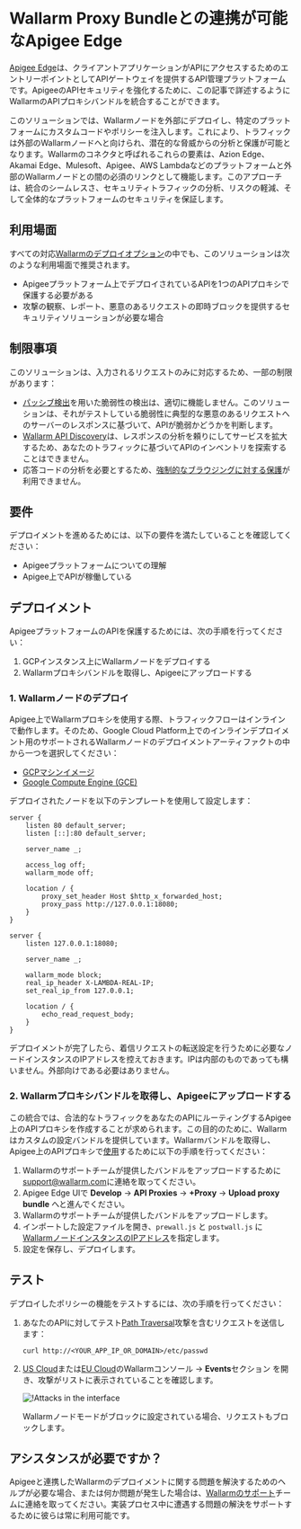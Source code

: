 [ptrav-attack-docs]: ../../attacks-vulns-list.ja.md#path-traversal
[attacks-in-ui-image]: ../../images/admin-guides/test-attacks-quickstart-sqli-xss.png

# Wallarm Proxy Bundleとの連携が可能なApigee Edge

[Apigee Edge](https://docs.apigee.com/api-platform/get-started/what-apigee-edge)は、クライアントアプリケーションがAPIにアクセスするためのエントリーポイントとしてAPIゲートウェイを提供するAPI管理プラットフォームです。ApigeeのAPIセキュリティを強化するために、この記事で詳述するようにWallarmのAPIプロキシバンドルを統合することができます。

このソリューションでは、Wallarmノードを外部にデプロイし、特定のプラットフォームにカスタムコードやポリシーを注入します。これにより、トラフィックは外部のWallarmノードへと向けられ、潜在的な脅威からの分析と保護が可能となります。Wallarmのコネクタと呼ばれるこれらの要素は、Azion Edge、Akamai Edge、Mulesoft、Apigee、AWS Lambdaなどのプラットフォームと外部のWallarmノードとの間の必須のリンクとして機能します。このアプローチは、統合のシームレスさ、セキュリティトラフィックの分析、リスクの軽減、そして全体的なプラットフォームのセキュリティを保証します。

## 利用場面

すべての対応[Wallarmのデプロイオプション](../supported-deployment-options.ja.md)の中でも、このソリューションは次のような利用場面で推奨されます。

* Apigeeプラットフォーム上でデプロイされているAPIを1つのAPIプロキシで保護する必要がある
* 攻撃の観察、レポート、悪意のあるリクエストの即時ブロックを提供するセキュリティソリューションが必要な場合

## 制限事項

このソリューションは、入力されるリクエストのみに対応するため、一部の制限があります：

* [パッシブ検出](../../about-wallarm/detecting-vulnerabilities.ja.md#passive-detection)を用いた脆弱性の検出は、適切に機能しません。このソリューションは、それがテストしている脆弱性に典型的な悪意のあるリクエストへのサーバーのレスポンスに基づいて、APIが脆弱かどうかを判断します。
* [Wallarm API Discovery](../../about-wallarm/api-discovery.ja.md)は、レスポンスの分析を頼りにしてサービスを拡大するため、あなたのトラフィックに基づいてAPIのインベントリを探索することはできません。
* 応答コードの分析を必要とするため、[強制的なブラウジングに対する保護](../../admin-en/configuration-guides/protecting-against-bruteforce.ja.md)が利用できません。

## 要件

デプロイメントを進めるためには、以下の要件を満たしていることを確認してください：

* Apigeeプラットフォームについての理解
* Apigee上でAPIが稼働している

## デプロイメント

ApigeeプラットフォームのAPIを保護するためには、次の手順を行ってください：

1. GCPインスタンス上にWallarmノードをデプロイする
1. Wallarmプロキシバンドルを取得し、Apigeeにアップロードする

### 1. Wallarmノードのデプロイ

Apigee上でWallarmプロキシを使用する際、トラフィックフローはインラインで動作します。そのため、Google Cloud Platform上でのインラインデプロイメント用のサポートされるWallarmノードのデプロイメントアーティファクトの中から一つを選択してください：

* [GCPマシンイメージ](../packages/gcp-machine-image.ja.md)
* [Google Compute Engine (GCE)](../cloud-platforms/gcp/docker-container.ja.md)

デプロイされたノードを以下のテンプレートを使用して設定します：

```
server {
	listen 80 default_server;
	listen [::]:80 default_server;

	server_name _;

	access_log off;
	wallarm_mode off;

	location / {
		proxy_set_header Host $http_x_forwarded_host;
		proxy_pass http://127.0.0.1:18080;
	}
}

server {
	listen 127.0.0.1:18080;
	
	server_name _;
	
	wallarm_mode block;
	real_ip_header X-LAMBDA-REAL-IP;
	set_real_ip_from 127.0.0.1;

	location / {
		echo_read_request_body;
	}
}
```

デプロイメントが完了したら、着信リクエストの転送設定を行うために必要なノードインスタンスのIPアドレスを控えておきます。IPは内部のものであっても構いません。外部向けである必要はありません。

### 2. Wallarmプロキシバンドルを取得し、Apigeeにアップロードする

この統合では、合法的なトラフィックをあなたのAPIにルーティングするApigee上のAPIプロキシを作成することが求められます。この目的のために、Wallarmはカスタムの設定バンドルを提供しています。Wallarmバンドルを取得し、Apigee上のAPIプロキシで[使用](https://docs.apigee.com/api-platform/fundamentals/build-simple-api-proxy)するために以下の手順を行ってください：

1. Wallarmのサポートチームが提供したバンドルをアップロードするために[support@wallarm.com](mailto:support@wallarm.com)に連絡を取ってください。
1. Apigee Edge UIで **Develop** → **API Proxies** → **+Proxy** → **Upload proxy bundle** へと進んでください。
1. Wallarmのサポートチームが提供したバンドルをアップロードします。
1. インポートした設定ファイルを開き、`prewall.js` と `postwall.js` に[WallarmノードインスタンスのIPアドレス](#1-deploy-a-wallarm-node)を指定します。
1. 設定を保存し、デプロイします。

## テスト

デプロイしたポリシーの機能をテストするには、次の手順を行ってください：

1. あなたのAPIに対してテスト[Path Traversal][ptrav-attack-docs]攻撃を含むリクエストを送信します：

    ```
    curl http://<YOUR_APP_IP_OR_DOMAIN>/etc/passwd
    ```
1. [US Cloud](https://us1.my.wallarm.com/search)または[EU Cloud](https://my.wallarm.com/search)のWallarmコンソール → **Events**セクション を開き、攻撃がリストに表示されていることを確認します。
    
    ![!Attacks in the interface][attacks-in-ui-image]

    Wallarmノードモードがブロックに設定されている場合、リクエストもブロックします。

## アシスタンスが必要ですか？

Apigeeと連携したWallarmのデプロイメントに関する問題を解決するためのヘルプが必要な場合、または何か問題が発生した場合は、[Wallarmのサポート](mailto:support@wallarm.com)チームに連絡を取ってください。実装プロセス中に遭遇する問題の解決をサポートするために彼らは常に利用可能です。